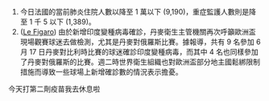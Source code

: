 1. 今日法國的當前肺炎住院人數以降至 1 萬以下 (9,190)，重症監護人數則是降至 1 千 5 以下 (1,389)。
1. ([Le Figaro](https://bit.ly/35VWizX)) 由於新增印度變種病毒確診，丹麥衛生主管機關再次呼籲歐洲盃現場觀賽球迷去做檢測，尤其是丹麥對俄羅斯比賽。據報導，共有 9 名參加 6 月 17 日丹麥對比利時比賽的球迷確診印度變種病毒，而其中 4 名也同樣參加了丹麥對俄羅斯的比賽。週二時世界衛生組織也對歐洲盃部分地主國鬆綁限制措施而導致一些球場上新增確診數的情況表示擔憂。

<Grace>今天打第二劑疫苗我去休息啦</Grace>
